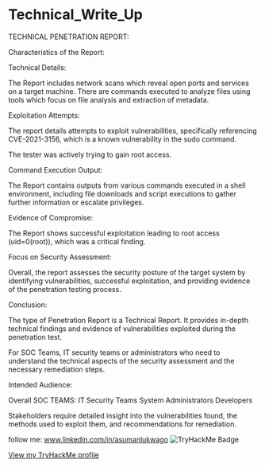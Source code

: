 # Technical_Write_Up
TECHNICAL PENETRATION REPORT:

Characteristics of the Report:

Technical Details:

The Report includes network scans which reveal open ports and services on a target machine.
There are commands executed to analyze files using tools which focus on file analysis and extraction of metadata.

Exploitation Attempts:

The report details attempts to exploit vulnerabilities, specifically referencing CVE-2021-3156, which is a known vulnerability in the sudo command. 

The tester was actively trying to gain root access.

Command Execution Output:

The Report contains outputs from various commands executed in a shell environment, including file downloads and script executions to gather further information or escalate privileges.

Evidence of Compromise:

The Report shows successful exploitation leading to root access (uid=0(root)), which was a critical finding.

Focus on Security Assessment:

Overall, the report assesses the security posture of the target system by identifying vulnerabilities, successful exploitation, and providing evidence of the penetration testing process.

Conclusion:

The type of Penetration Report is a Technical Report. 
It provides in-depth technical findings and evidence of vulnerabilities exploited during the penetration test.

For SOC Teams, IT security teams or administrators who need to understand the technical aspects of the security assessment and the necessary remediation steps.

Intended Audience:

Overall SOC TEAMS:
IT Security Teams
System Administrators
Developers

Stakeholders require detailed insight into the vulnerabilities found, the methods used to exploit them, and recommendations for remediation.

follow me: www.linkedin.com/in/asumanlukwago 
![TryHackMe Badge](https://tryhackme.com/api/v2/badges/public-profile?userPublicId=1032228)

[View my TryHackMe profile](https://tryhackme.com/profile/1032228)

